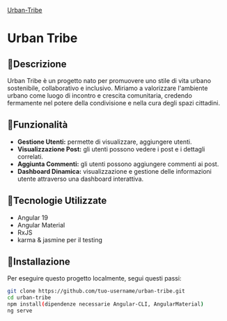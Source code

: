 [Urban-Tribe](https://urban-tribe.netlify.app/)


# Urban Tribe

## 📌Descrizione
Urban Tribe è un progetto nato per promuovere uno stile di vita urbano sostenibile, collaborativo e inclusivo. Miriamo a valorizzare l'ambiente urbano come luogo di incontro e crescita comunitaria, credendo fermamente nel potere della condivisione e nella cura degli spazi cittadini.

## 📌Funzionalità
- **Gestione Utenti:** permette di visualizzare, aggiungere utenti.
- **Visualizzazione Post:** gli utenti possono vedere i post e i dettagli correlati.
- **Aggiunta Commenti:** gli utenti possono aggiungere commenti ai post.
- **Dashboard Dinamica:** visualizzazione e gestione delle informazioni utente attraverso una dashboard interattiva.

## 📌Tecnologie Utilizzate
- Angular 19
- Angular Material
- RxJS
- karma & jasmine per il testing

## 📌Installazione
Per eseguire questo progetto localmente, segui questi passi:

```bash
git clone https://github.com/tuo-username/urban-tribe.git
cd urban-tribe
npm install(dipendenze necessarie Angular-CLI, AngularMaterial)
ng serve